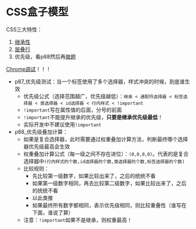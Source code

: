 # CSS盒子模型

CSS三大特性：
1. [继承性](https://www.bilibili.com/video/BV1Kg411T7t9?p=83)
2. [层叠行](https://www.bilibili.com/video/BV1Kg411T7t9?p=84)
3. 优先级，看p88然后再[做题](https://www.bilibili.com/video/BV1Kg411T7t9?p=89)


[Chrome调试](https://www.bilibili.com/video/BV1Kg411T7t9?p=90)！！！


- p87_优先级测试：当一个标签使用了多个选择器，样式冲突的时候，到底谁生效
    - 优先级公式（选择范围越广，优先级越低）：`继承 < 通配符选择器 < 标签选择器 < 类选择器 < id选择器 < 行内样式 < !important`
    - `!important`写在属性值的后面，分号的前面
    - `!important`不能提升继承的优先级，**只要是继承优先级最低**！
    - 实际开发中不建议使用`!important`
- p88_优先级叠加计算：
    - 如果是复合选择器，此时需要通过权重叠加计算方法，判断最终哪个选择器优先级最高会生效
    - 权重叠加计算公式（每一级之间不存在进位）：`(0,0,0,0)`。代表的是复合选择器中`(行内样式的个数,id选择器的个数,类选择器的个数,标签选择器的个数)`
    - 比较规则：
        - 先比较第一级数字，如果比较出来了，之后的统统不看
        - 如果第一级数字相同，再去比较第二级数字，如果比较出来了，之后的统统不看
        - 以此类推
        - 如果最终所有数字都相同，表示优先级相同，则比较重叠性（谁写在下面，谁说了算）
    - 注意：`!important`如果不是继承，则权重最高！